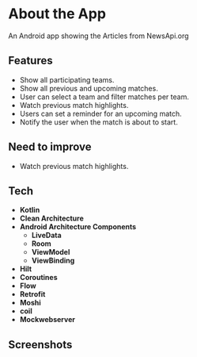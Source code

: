 # About the App
An Android app showing the Articles from NewsApi.org

## Features
- Show all participating teams.
- Show all previous and upcoming matches.
- User can select a team and filter matches per team.
- Watch previous match highlights.
- Users can set a reminder for an upcoming match.
- Notify the user when the match is about to start.

## Need to improve
- Watch previous match highlights.

## Tech
- **Kotlin**
- **Clean Architecture** 
- **Android Architecture Components**
  - **LiveData** 
  - **Room** 
  - **ViewModel** 
  - **ViewBinding**
- **Hilt**
- **Coroutines** 
- **Flow**
- **Retrofit**
- **Moshi** 
- **coil**
- **Mockwebserver**
 
## Screenshots


